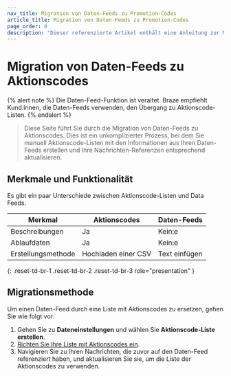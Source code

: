 ```yaml
---
nav_title: Migration von Daten-Feeds zu Promotion-Codes
article_title: Migration von Daten-Feeds zu Promotion-Codes
page_order: 0
description: "Dieser referenzierte Artikel enthält eine Anleitung zur Migration von Daten-Feeds zu Aktionscodes."
---
```


# Migration von Daten-Feeds zu Aktionscodes

{% alert note %}
Die Daten-Feed-Funktion ist veraltet. Braze empfiehlt Kund:innen, die Daten-Feeds verwenden, den Übergang zu Aktionscode-Listen.
{% endalert %}

> Diese Seite führt Sie durch die Migration von Daten-Feeds zu Aktionscodes. Dies ist ein unkomplizierter Prozess, bei dem Sie manuell Aktionscode-Listen mit den Informationen aus Ihren Daten-Feeds erstellen und Ihre Nachrichten-Referenzen entsprechend aktualisieren.

## Merkmale und Funktionalität

Es gibt ein paar Unterschiede zwischen Aktionscode-Listen und Data Feeds.

| Merkmal          | Aktionscodes | Daten-Feeds   |
|------------------|-----------------|--------------|
| Beschreibungen     | Ja             | Kein:e           |
| Ablaufdaten | Ja             | Kein:e           |
| Erstellungsmethode  | Hochladen einer CSV | Text einfügen |
{: .reset-td-br-1 .reset-td-br-2 .reset-td-br-3 role="presentation" }

## Migrationsmethode

Um einen Daten-Feed durch eine Liste mit Aktionscodes zu ersetzen, gehen Sie wie folgt vor: 

1. Gehen Sie zu **Dateneinstellungen** und wählen Sie **Aktionscode-Liste erstellen**.
2. [Richten Sie Ihre Liste mit Aktionscodes ein]({{site.baseurl}}/user_guide/personalization_and_dynamic_content/promotion_codes).
3. Navigieren Sie zu Ihren Nachrichten, die zuvor auf den Daten-Feed referenziert haben, und aktualisieren Sie sie, um die Liste der Aktionscodes zu verwenden.